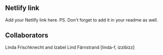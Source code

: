 ## Netlify link
Add your Netlify link here.
PS. Don't forget to add it in your readme as well.

## Collaborators
Linda Frischknecht and Izabel Lind Färnstrand
[linda-f, izzibizz]
